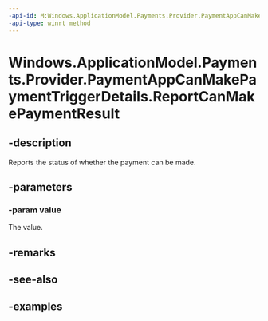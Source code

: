 ```yaml
---
-api-id: M:Windows.ApplicationModel.Payments.Provider.PaymentAppCanMakePaymentTriggerDetails.ReportCanMakePaymentResult(Windows.ApplicationModel.Payments.PaymentCanMakePaymentResult)
-api-type: winrt method
---
```


<!-- Method syntax.
public void PaymentAppCanMakePaymentTriggerDetails.ReportCanMakePaymentResult(PaymentCanMakePaymentResult value)
-->

# Windows.ApplicationModel.Payments.Provider.PaymentAppCanMakePaymentTriggerDetails.ReportCanMakePaymentResult

## -description
Reports the status of whether the payment can be made.

## -parameters
### -param value
The value.

## -remarks

## -see-also

## -examples

